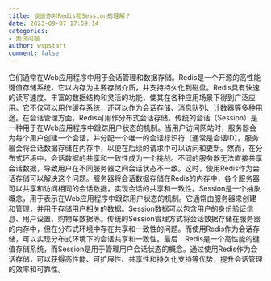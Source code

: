 ```yaml
---
title: 谈谈你对Redis和Session的理解？
date: 2023-09-07 17:59:14
categories:
- 面试问题
author: wspstart
comment: false
---
```


它们通常在Web应用程序中用于会话管理和数据存储。Redis是一个开源的高性能键值存储系统，它以内存为主要存储介质，并支持持久化到磁盘。Redis具有快速的读写速度、丰富的数据结构和灵活的功能，使其在各种应用场景下得到广泛应用。它不仅可以用作缓存系统，还可以作为会话存储、消息队列、计数器等多种用途。在会话管理方面，Redis可用作分布式会话存储。传统的会话（Session）是一种用于在Web应用程序中跟踪用户状态的机制。当用户访问网站时，服务器会为每个用户创建一个会话，并分配一个唯一的会话标识符（通常是会话ID）。服务器会将会话数据存储在内存中，以便在后续的请求中可以访问和更新。然而，在分布式环境中，会话数据的共享和一致性成为一个挑战。不同的服务器无法直接共享会话数据，导致用户在不同服务器之间会话状态不一致。这时，使用Redis作为会话存储可以解决这个问题。服务器将会话数据存储在Redis的内存中，各个服务器可以共享和访问相同的会话数据，实现会话的共享和一致性。Session是一个抽象概念，用于表示在Web应用程序中跟踪用户状态的机制。它通常由服务器来创建和管理，并用于存储用户相关的数据。Session数据可以包含用户的身份验证信息、用户设置、购物车数据等。传统的Session管理方式将会话数据存储在服务器的内存中，但在分布式环境中存在共享和一致性的问题。而使用Redis作为会话存储，可以实现分布式环境下的会话共享和一致性。最后：Redis是一个高性能的键值存储系统，而Session是用于管理用户会话状态的概念。通过使用Redis作为会话存储，可以获得高性能、可扩展性、共享性和持久化支持等优势，提升会话管理的效率和可靠性。

